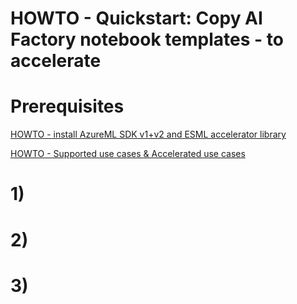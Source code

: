 # HOWTO - Quickstart: Copy AI Factory notebook templates - to accelerate

# Prerequisites 

[HOWTO - install AzureML SDK v1+v2 and ESML accelerator library](../v2/30-39/33-install-azureml-sdk-v1+v2.md)

[HOWTO - Supported use cases & Accelerated use cases](../v2/30-39/33-install-azureml-sdk-v1+v2.md)

# 1) 

# 2) 

# 3) 
